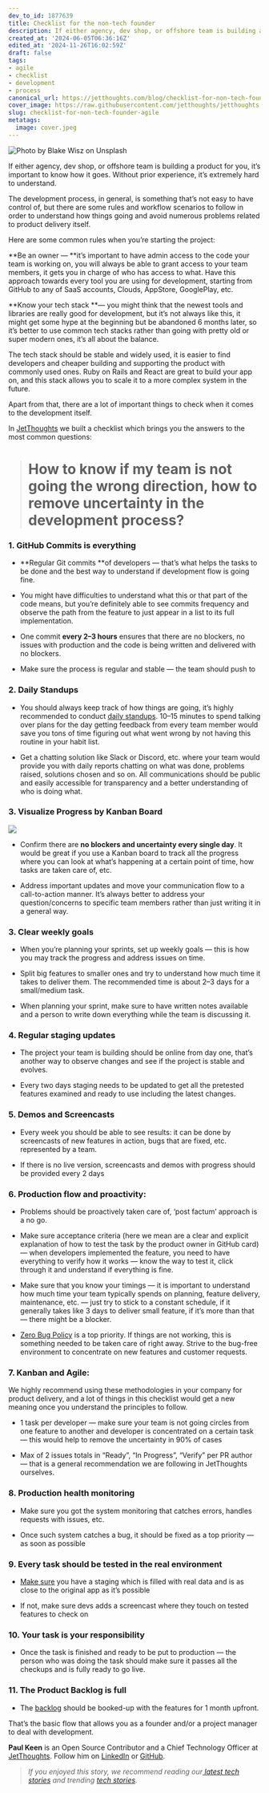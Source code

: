 ```yaml
---
dev_to_id: 1877639
title: Checklist for the non-tech founder
description: If either agency, dev shop, or offshore team is building a product for you, it’s important to know...
created_at: '2024-06-05T06:36:16Z'
edited_at: '2024-11-26T16:02:59Z'
draft: false
tags:
- agile
- checklist
- development
- process
canonical_url: https://jetthoughts.com/blog/checklist-for-non-tech-founder-agile/
cover_image: https://raw.githubusercontent.com/jetthoughts/jetthoughts.github.io/master/content/blog/checklist-for-non-tech-founder-agile/cover.jpeg
slug: checklist-for-non-tech-founder-agile
metatags:
  image: cover.jpeg
---
```

![Photo by [Blake Wisz](https://unsplash.com/@blakewisz?utm_source=unsplash&utm_medium=referral&utm_content=creditCopyText) on [Unsplash](https://unsplash.com/search/photos/non-tech?utm_source=unsplash&utm_medium=referral&utm_content=creditCopyText)](file_0.jpeg)

If either agency, dev shop, or offshore team is building a product for you, it’s important to know how it goes. Without prior experience, it’s extremely hard to understand.

The development process, in general, is something that’s not easy to have control of, but there are some rules and workflow scenarios to follow in order to understand how things going and avoid numerous problems related to product delivery itself.

Here are some common rules when you’re starting the project:

**Be an owner — **it’s important to have admin access to the code your team is working on, you will always be able to grant access to your team members, it gets you in charge of who has access to what. Have this approach towards every tool you are using for development, starting from GitHub to any of SaaS accounts, Clouds, AppStore, GooglePlay, etc.

**Know your tech stack **— you might think that the newest tools and libraries are really good for development, but it’s not always like this, it might get some hype at the beginning but be abandoned 6 months later, so it’s better to use common tech stacks rather than going with pretty old or super modern ones, it’s all about the balance.

The tech stack should be stable and widely used, it is easier to find developers and cheaper building and supporting the product with commonly used ones. Ruby on Rails and React are great to build your app on, and this stack allows you to scale it to a more complex system in the future.

Apart from that, there are a lot of important things to check when it comes to the development itself.

In [JetThoughts](https://www.jetthoughts.com) we built a checklist which brings you the answers to the most common questions:
> # How to know if my team is not going the wrong direction, how to remove uncertainty in the development process?

### 1. GitHub Сommits is everything

* **Regular Git commits **of developers — that’s what helps the tasks to be done and the best way to understand if development flow is going fine.

* You might have difficulties to understand what this or that part of the code means, but you’re definitely able to see commits frequency and observe the path from the feature to just appear in a list to its full implementation.

* One commit **every 2–3 hours** ensures that there are no blockers, no issues with production and the code is being written and delivered with no blockers.

* Make sure the process is regular and stable — the team should push to

### 2. Daily Standups

* You should always keep track of how things are going, it’s highly recommended to conduct [daily standups](https://jtway.co/a-typical-day-at-jetthoughts-460b84eeb9c6). 10–15 minutes to spend talking over plans for the day getting feedback from every team member would save you tons of time figuring out what went wrong by not having this routine in your habit list.

* Get a chatting solution like Slack or Discord, etc. where your team would provide you with daily reports chatting on what was done, problems raised, solutions chosen and so on. All communications should be public and easily accessible for transparency and a better understanding of who is doing what.

### 3. Visualize Progress by Kanban Board

![](file_1.jpg)

* Confirm there are **no blockers and uncertainty every single day**. It would be great if you use a Kanban board to track all the progress where you can look at what’s happening at a certain point of time, how tasks are taken care of, etc.

* Address important updates and move your communication flow to a call-to-action manner. It’s always better to address your question/concerns to specific team members rather than just writing it in a general way.

### 3. Clear weekly goals

* When you’re planning your sprints, set up weekly goals — this is how you may track the progress and address issues on time.

* Split big features to smaller ones and try to understand how much time it takes to deliver them. The recommended time is about 2–3 days for a small/medium task.

* When planning your sprint, make sure to have written notes available and a person to write down everything while the team is discussing it.

### 4. Regular staging updates

* The project your team is building should be online from day one, that’s another way to observe changes and see if the project is stable and evolves.

* Every two days staging needs to be updated to get all the pretested features examined and ready to use including the latest changes.

### 5. Demos and Screencasts

* Every week you should be able to see results: it can be done by screencasts of new features in action, bugs that are fixed, etc. represented by a team.

* If there is no live version, screencasts and demos with progress should be provided every 2 days

### 6. Production flow and proactivity:

* Problems should be proactively taken care of, ‘post factum’ approach is a no go.

* Make sure acceptance criteria (here we mean are a clear and explicit explanation of how to test the task by the product owner in GitHub card)— when developers implemented the feature, you need to have everything to verify how it works — know the way to test it, click through it and understand if everything is fine.

* Make sure that you know your timings — it is important to understand how much time your team typically spends on planning, feature delivery, maintenance, etc. — just try to stick to a constant schedule, if it generally takes like 3 days to deliver small feature, if it’s more than that — there might be a blocker.

* [Zero Bug Policy](https://medium.com/qualityfaster/the-zero-bug-policy-b0bd987be684) is a top priority. If things are not working, this is something needed to be taken care of right away. Strive to the bug-free environment to concentrate on new features and customer requests.

### 7. Kanban and Agile:

We highly recommend using these methodologies in your company for product delivery, and a lot of things in this checklist would get a new meaning once you understand the principles to follow.

* 1 task per developer — make sure your team is not going circles from one feature to another and developer is concentrated on a certain task — this would help to remove the uncertainty in 90% of cases

* Max of 2 issues totals in “Ready”, “In Progress”, “Verify” per PR author — that is a general recommendation we are following in JetThoughts ourselves.

### 8. Production health monitoring

* Make sure you got the system monitoring that catches errors, handles requests with issues, etc.

* Once such system catches a bug, it should be fixed as a top priority — as soon as possible

### 9. Every task should be tested in the real environment

* [Make sure](https://jtway.co/prepare-the-pull-request-before-asking-to-review-42df362a5c8e) you have a staging which is filled with real data and is as close to the original app as it’s possible

* If not, make sure devs adds a screencast where they touch on tested features to check on

### 10. Your task is your responsibility

* Once the task is finished and ready to be put to production — the person who was doing the task should make sure it passes all the checkups and is fully ready to go live.

### 11. The Product Backlog is full

* The [backlog](https://www.agilealliance.org/glossary/backlog/#q=~(infinite~false~filters~(postType~(~'page~'post~'aa_book~'aa_event_session~'aa_experience_report~'aa_glossary~'aa_research_paper~'aa_video)~tags~(~'backlog))~searchTerm~'~sort~false~sortDirection~'asc~page~1)) should be booked-up with the features for 1 month upfront.

That’s the basic flow that allows you as a founder and/or a project manager to deal with development.

**Paul Keen** is an Open Source Contributor and a Chief Technology Officer at [JetThoughts](https://www.jetthoughts.com). Follow him on [LinkedIn](https://www.linkedin.com/in/paul-keen/) or [GitHub](https://github.com/pftg).
>  *If you enjoyed this story, we recommend reading our[ latest tech stories](https://jtway.co/latest) and trending [tech stories](https://jtway.co/trending).*
